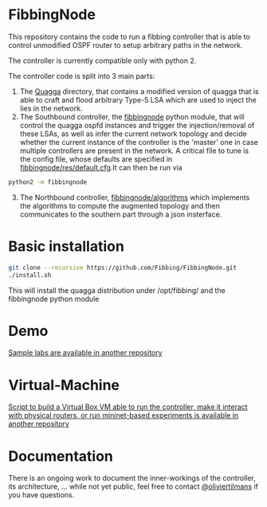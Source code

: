 # FibbingNode
This repository contains the code to run a fibbing controller
that is able to control unmodified OSPF router to setup arbitrary paths in the network.

The controller is currently compatible only with python 2.

The controller code is split into 3 main parts:

1. The [Quagga](https://github.com/Fibbing/Quagga) directory, that contains a modified version of quagga that is able to craft
and flood arbitrary Type-5 LSA which are used to inject the lies in the network.
2. The Southbound controller, the [fibbingnode](https://github.com/Fibbing/FibbingNode/tree/master/fibbingnode) python module, that will control the quagga ospfd instances
and trigger the injection/removal of these LSAs, as well as infer the current network topology
and decide whether the current instance of the controller is the 'master' one in case multiple controllers are
present in the network. A critical file to tune is the config file, whose defaults are specified in [fibbingnode/res/default.cfg](https://github.com/Fibbing/FibbingNode/blob/master/fibbingnode/res/default.cfg).It can then be run via
```bash
python2 -m fibbingnode
```
3. The Northbound controller, [fibbingnode/algorithms](https://github.com/Fibbing/FibbingNode/tree/master/fibbingnode/algorithms)
which implements the algorithms to compute the augmented topology and then communicates to the
southern part through a json insterface.

# Basic installation

```bash
git clone --recursive https://github.com/Fibbing/FibbingNode.git
./install.sh
```

This will install the quagga distribution under /opt/fibbing/ and the fibbingnode python module

# Demo

[Sample labs are available in another repository](https://github.com/Fibbing/labs)

# Virtual-Machine

[Script to build a Virtual Box VM able to run the controller, make it interact with physical routers, or run mininet-based experiments is available in another repository](https://github.com/Fibbing/virtual-machine)

# Documentation

There is an ongoing work to document the inner-workings of the controller, its architecture, ... while not yet public, feel free to contact [@oliviertilmans](https://github.com/oliviertilmans) if you have questions.
